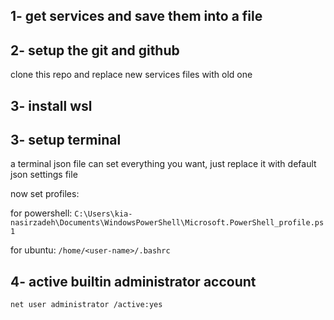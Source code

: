## 1- get services and save them into a file

## 2- setup the git and github

clone this repo and replace new services files with old one

## 3- install wsl

## 3- setup terminal

a terminal json file can set everything you want, just replace it with default json settings file

now set profiles:

for powershell: `C:\Users\kia-nasirzadeh\Documents\WindowsPowerShell\Microsoft.PowerShell_profile.ps1`

for ubuntu: `/home/<user-name>/.bashrc`

## 4- active builtin administrator account

`net user administrator /active:yes`

